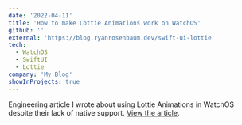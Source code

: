```yaml
---
date: '2022-04-11'
title: 'How to make Lottie Animations work on WatchOS'
github: ''
external: 'https://blog.ryanrosenbaum.dev/swift-ui-lottie'
tech:
  - WatchOS
  - SwiftUI
  - Lottie
company: 'My Blog'
showInProjects: true
---
```


Engineering article I wrote about using Lottie Animations in WatchOS despite their lack of native support. [View the article](https://blog.ryanrosenbaum.dev/swift-ui-lottie).
